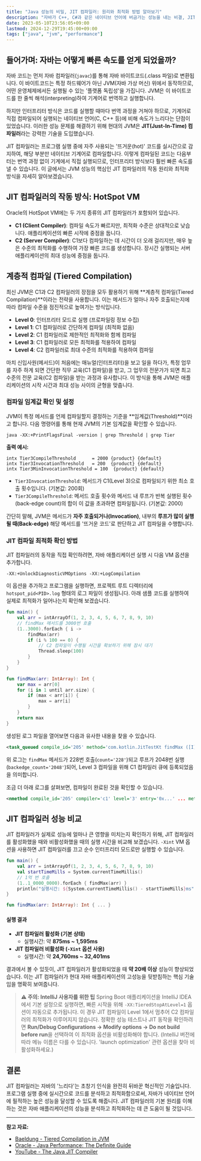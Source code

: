 ```yaml
---
title: "Java 성능의 비밀, JIT 컴파일러: 원리와 최적화 방법 알아보기"
description: "자바가 C++, C#과 같은 네이티브 언어에 버금가는 성능을 내는 비결, JIT(Just-In-Time) 컴파일러에 대해 알아봅니다. JIT 컴파일러의 작동 원리, 계층적 컴파일(Tiered Compilation), 그리고 실제 성능 테스트를 통해 JIT의 강력한 효과를 자세히 살펴봅니다."
date: 2023-05-10T23:56:05+09:00
lastmod: 2024-12-29T19:45:00+09:00
tags: ["java", "jvm", "performance"]
---
```


## 들어가며: 자바는 어떻게 빠른 속도를 얻게 되었을까?

자바 코드는 먼저 자바 컴파일러(`javac`)를 통해 자바 바이트코드(.class 파일)로 변환됩니다. 이 바이트코드는 특정 하드웨어가 아닌 JVM(자바 가상 머신) 위에서 동작하므로, 어떤 운영체제에서든 실행될 수 있는 '플랫폼 독립성'을 가집니다. JVM은 이 바이트코드를 한 줄씩 해석(interpreting)하여 기계어로 번역하고 실행합니다.

하지만 인터프리터 방식은 코드를 실행할 때마다 번역 과정을 거쳐야 하므로, 기계어로 직접 컴파일되어 실행되는 네이티브 언어(C, C++ 등)에 비해 속도가 느리다는 단점이 있었습니다. 이러한 성능 문제를 해결하기 위해 현대의 JVM은 **JIT(Just-In-Time) 컴파일러**라는 강력한 기술을 도입했습니다.

JIT 컴파일러는 프로그램 실행 중에 자주 사용되는 '뜨거운(hot)' 코드를 실시간으로 감지하여, 해당 부분만 네이티브 기계어로 컴파일합니다. 이렇게 컴파일된 코드는 다음부터는 번역 과정 없이 기계에서 직접 실행되므로, 인터프리터 방식보다 훨씬 빠른 속도를 낼 수 있습니다. 이 글에서는 JVM 성능의 핵심인 JIT 컴파일러의 작동 원리와 최적화 방식을 자세히 알아보겠습니다.

## JIT 컴파일러의 작동 방식: HotSpot VM

Oracle의 HotSpot VM에는 두 가지 종류의 JIT 컴파일러가 포함되어 있습니다.

-   **C1 (Client Compiler)**: 컴파일 속도가 빠르지만, 최적화 수준은 상대적으로 낮습니다. 애플리케이션의 빠른 시작에 중점을 둡니다.
-   **C2 (Server Compiler)**: C1보다 컴파일하는 데 시간이 더 오래 걸리지만, 매우 높은 수준의 최적화를 수행하여 가장 빠른 코드를 생성합니다. 장시간 실행되는 서버 애플리케이션의 최대 성능에 중점을 둡니다.

## 계층적 컴파일 (Tiered Compilation)

최신 JVM은 C1과 C2 컴파일러의 장점을 모두 활용하기 위해 **계층적 컴파일(Tiered Compilation)**이라는 전략을 사용합니다. 이는 메서드가 얼마나 자주 호출되는지에 따라 컴파일 수준을 점진적으로 높여가는 방식입니다.

-   **Level 0**: 인터프리터 모드로 실행 (프로파일링 정보 수집)
-   **Level 1**: C1 컴파일러로 간단하게 컴파일 (최적화 없음)
-   **Level 2**: C1 컴파일러로 제한적인 최적화와 함께 컴파일
-   **Level 3**: C1 컴파일러로 모든 최적화를 적용하여 컴파일
-   **Level 4**: C2 컴파일러로 최대 수준의 최적화를 적용하여 컴파일

마치 신입사원(메서드)이 처음에는 매뉴얼(인터프리터)을 보고 일을 하다가, 특정 업무를 자주 하게 되면 간단한 직무 교육(C1 컴파일)을 받고, 그 업무의 전문가가 되면 최고 수준의 전문 교육(C2 컴파일)을 받는 과정과 유사합니다. 이 방식을 통해 JVM은 애플리케이션의 시작 시간과 최대 성능 사이의 균형을 맞춥니다.

### 컴파일 임계값 확인 및 설정

JVM이 특정 메서드를 언제 컴파일할지 결정하는 기준을 **임계값(Threshold)**이라고 합니다. 다음 명령어를 통해 현재 JVM의 기본 임계값을 확인할 수 있습니다.

```shell
java -XX:+PrintFlagsFinal -version | grep Threshold | grep Tier
```

**출력 예시:**
```shell
intx Tier3CompileThreshold      = 2000 {product} {default}
intx Tier3InvocationThreshold   = 200  {product} {default}
intx Tier3MinInvocationThreshold = 100  {product} {default}
```

-   `Tier3InvocationThreshold`: 메서드가 C1(Level 3)으로 컴파일되기 위한 최소 호출 횟수입니다. (기본값: 200회)
-   `Tier3CompileThreshold`: 메서드 호출 횟수와 메서드 내 루프가 반복 실행된 횟수(back-edge count)의 합이 이 값을 초과하면 컴파일됩니다. (기본값: 2000)

간단히 말해, JVM은 메서드가 **자주 호출되거나(Invocation)**, 내부의 **루프가 많이 실행될 때(Back-edge)** 해당 메서드를 '뜨거운 코드'로 판단하고 JIT 컴파일을 수행합니다.

### JIT 컴파일 최적화 확인 방법

JIT 컴파일러의 동작을 직접 확인하려면, 자바 애플리케이션 실행 시 다음 VM 옵션을 추가합니다.

```shell
-XX:+UnlockDiagnosticVMOptions -XX:+LogCompilation
```

이 옵션을 추가하고 프로그램을 실행하면, 프로젝트 루트 디렉터리에 `hotspot_pid<PID>.log` 형태의 로그 파일이 생성됩니다. 아래 샘플 코드를 실행하여 실제로 최적화가 일어나는지 확인해 보겠습니다.

```kotlin
fun main() {
    val arr = intArrayOf(1, 2, 3, 4, 5, 6, 7, 8, 9, 10)
    // findMax 메서드를 3000번 호출
    (1..3000).forEach { i ->
        findMax(arr)
        if (i % 100 == 0) {
            // C2 컴파일이 수행될 시간을 확보하기 위해 잠시 대기
            Thread.sleep(100)
        }
    }
}

fun findMax(arr: IntArray): Int {
    var max = arr[0]
    for (i in 1 until arr.size) {
        if (max < arr[i]) {
            max = arr[i]
        }
    }
    return max
}
```

생성된 로그 파일을 열어보면 다음과 유사한 내용을 찾을 수 있습니다.

```xml
<task_queued compile_id='205' method='com.kotlin.JitTestKt findMax ([I)I' bytes='39' count='228' backedge_count='2048' iicount='228' level='3' stamp='0.438' comment='tiered' hot_count='228'/>
```

위 로그는 `findMax` 메서드가 228번 호출(`count='228'`)되고 루프가 2048번 실행(`backedge_count='2048'`)되어, Level 3 컴파일을 위해 C1 컴파일러 큐에 등록되었음을 의미합니다.

조금 더 아래 로그를 살펴보면, 컴파일이 완료된 것을 확인할 수 있습니다.

```xml
<nmethod compile_id='205' compiler='c1' level='3' entry='0x...' ... method='com.kotlin.JitTestKt findMax ([I)I' ... />
```

## JIT 컴파일러 성능 비교

JIT 컴파일러가 실제로 성능에 얼마나 큰 영향을 미치는지 확인하기 위해, JIT 컴파일러를 활성화했을 때와 비활성화했을 때의 실행 시간을 비교해 보겠습니다. `-Xint` VM 옵션을 사용하면 JIT 컴파일러를 끄고 순수 인터프리터 모드로만 실행할 수 있습니다.

```kotlin
fun main() {
    val arr = intArrayOf(1, 2, 3, 4, 5, 6, 7, 8, 9, 10)
    val startTimeMills = System.currentTimeMillis()
    // 1억 번 호출
    (1..1_0000_0000).forEach { findMax(arr) }
    println("실행시간: ${System.currentTimeMillis() - startTimeMills}ms")
}

fun findMax(arr: IntArray): Int { ... }
```

#### 실행 결과

-   **JIT 컴파일러 활성화 (기본 상태)**
    -   실행시간: 약 **875ms ~ 1,595ms**
-   **JIT 컴파일러 비활성화 (`-Xint` 옵션 사용)**
    -   실행시간: 약 **24,760ms ~ 32,401ms**

결과에서 볼 수 있듯이, JIT 컴파일러가 활성화되었을 때 **약 20배 이상** 성능이 향상되었습니다. 이는 JIT 컴파일러가 현대 자바 애플리케이션의 고성능을 뒷받침하는 핵심 기술임을 명확히 보여줍니다.

> **⚠️ 주의: IntelliJ 사용자를 위한 팁**
> Spring Boot 애플리케이션을 IntelliJ IDEA에서 기본 설정으로 실행하면, 빠른 시작을 위해 `-XX:TieredStopAtLevel=1` 옵션이 자동으로 추가됩니다. 이 경우 JIT 컴파일이 Level 1에서 멈추어 C2 컴파일러의 최적화가 이루어지지 않습니다. 정확한 성능 테스트나 JIT 동작을 확인하려면 **Run/Debug Configurations -> Modify options -> Do not build before run**을 선택하여 이 최적화 옵션을 비활성화해야 합니다. (IntelliJ 버전에 따라 메뉴 이름은 다를 수 있습니다. 'launch optimization' 관련 옵션을 찾아 비활성화하세요.)

## 결론

JIT 컴파일러는 자바의 '느리다'는 초창기 인식을 완전히 뒤바꾼 혁신적인 기술입니다. 프로그램 실행 중에 실시간으로 코드를 분석하고 최적화함으로써, 자바가 네이티브 언어에 필적하는 높은 성능을 달성할 수 있도록 해줍니다. JIT 컴파일러의 기본 원리를 이해하는 것은 자바 애플리케이션의 성능을 분석하고 최적화하는 데 큰 도움이 될 것입니다.

---

**참고 자료:**
- [Baeldung - Tiered Compilation in JVM](https://www.baeldung.com/jvm-tiered-compilation)
- [Oracle - Java Performance: The Definite Guide](https://www.oreilly.com/library/view/java-performance-the/9781449363512/ch04.html)
- [YouTube - The Java JIT Compiler](https://www.youtube.com/watch?v=CQi3SS2YspY)

